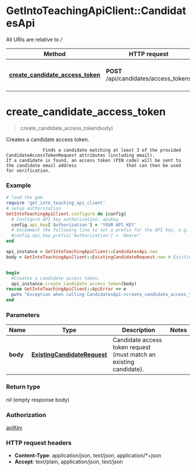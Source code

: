 # GetIntoTeachingApiClient::CandidatesApi

All URIs are relative to */*

Method | HTTP request | Description
------------- | ------------- | -------------
[**create_candidate_access_token**](CandidatesApi.md#create_candidate_access_token) | **POST** /api/candidates/access_tokens | Creates a candidate access token.

# **create_candidate_access_token**
> create_candidate_access_token(body)

Creates a candidate access token.

                  Finds a candidate matching at least 3 of the provided CandidateAccessTokenRequest attributes (including email).                   If a candidate is found, an access token (PIN code) will be sent to the candidate email address                   that can then be used for verification.

### Example
```ruby
# load the gem
require 'get_into_teaching_api_client'
# setup authorization
GetIntoTeachingApiClient.configure do |config|
  # Configure API key authorization: apiKey
  config.api_key['Authorization'] = 'YOUR API KEY'
  # Uncomment the following line to set a prefix for the API key, e.g. 'Bearer' (defaults to nil)
  #config.api_key_prefix['Authorization'] = 'Bearer'
end

api_instance = GetIntoTeachingApiClient::CandidatesApi.new
body = GetIntoTeachingApiClient::ExistingCandidateRequest.new # ExistingCandidateRequest | Candidate access token request (must match an existing candidate).


begin
  #Creates a candidate access token.
  api_instance.create_candidate_access_token(body)
rescue GetIntoTeachingApiClient::ApiError => e
  puts "Exception when calling CandidatesApi->create_candidate_access_token: #{e}"
end
```

### Parameters

Name | Type | Description  | Notes
------------- | ------------- | ------------- | -------------
 **body** | [**ExistingCandidateRequest**](ExistingCandidateRequest.md)| Candidate access token request (must match an existing candidate). | 

### Return type

nil (empty response body)

### Authorization

[apiKey](../README.md#apiKey)

### HTTP request headers

 - **Content-Type**: application/json, text/json, application/*+json
 - **Accept**: text/plain, application/json, text/json



